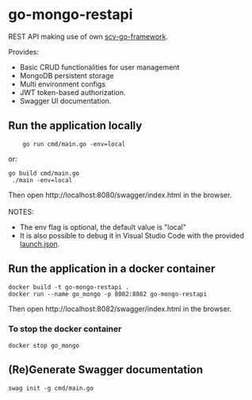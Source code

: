 # go-mongo-restapi
REST API making use of own [scv-go-framework](https://github.com/scanet9/scv-go-framework).

Provides:
- Basic CRUD functionalities for user management
- MongoDB persistent storage
- Multi environment configs
- JWT token-based authorization.
- Swagger UI documentation.

## Run the application locally
```
    go run cmd/main.go -env=local
```
or:
```
go build cmd/main.go
 ./main -env=local
```
Then open http://localhost:8080/swagger/index.html in the browser.
<br />
<br />
 NOTES:
 - The env flag is optional, the default value is "local"
 - It is also possible to debug it in Visual Studio Code with the provided [launch.json](https://github.com/scanet9/go-mongo-restapi/blob/main/.vscode/launch.json).

## Run the application in a docker container
```
docker build -t go-mongo-restapi .
docker run --name go_mongo -p 8082:8082 go-mongo-restapi
```
Then open http://localhost:8082/swagger/index.html in the browser.
### To stop the docker container
```
docker stop go_mongo
```
## (Re)Generate Swagger documentation
```
swag init -g cmd/main.go
```
